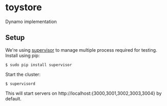 # toystore

Dynamo implementation

## Setup

We're using [supervisor](http://supervisord.org) to manage multiple process required for testing. Install using pip:

    $ sudo pip install supervisor

Start the cluster:

    $ supervisord

This will start servers on http://localhost:{3000,3001,3002,3003,3004} by default.
